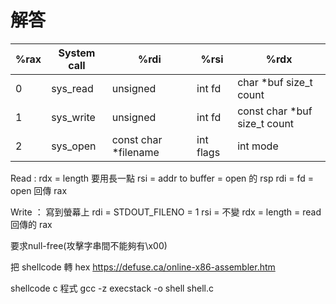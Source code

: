 # 解答
%rax | System call | %rdi |  %rsi | %rdx
--- | --- | --- | --- | ---
0 | sys_read | unsigned | int fd | char *buf	size_t count
1 | sys_write | unsigned | int fd | const char *buf	size_t count		
2 | sys_open | const char *filename | int flags	| int mode	

Read :
rdx = length 要用長一點
rsi = addr to buffer = open 的  rsp
rdi = fd = open 回傳 rax

Write ：
寫到螢幕上
rdi = STDOUT_FILENO = 1
rsi = 不變
rdx = length = read 回傳的 rax

要求null-free(攻擊字串間不能夠有\x00)

把 shellcode 轉 hex
https://defuse.ca/online-x86-assembler.htm

shellcode c 程式
gcc -z execstack -o shell shell.c
